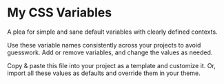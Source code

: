 # My CSS Variables

A plea for simple and sane default variables with clearly defined contexts.

Use these variable names consistently across your projects to avoid guesswork. Add or remove variables, and change the values as needed.

Copy & paste this file into your project as a template and customize it. Or, import all these values as defaults and override them in your theme.
